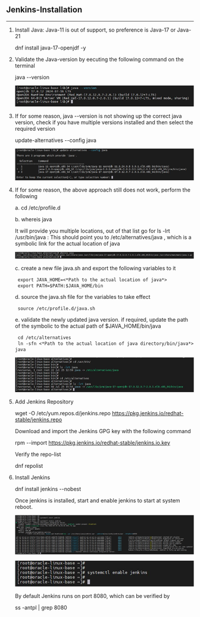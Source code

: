 **Jenkins-Installation**
--------------------------------------------------------------------------------------------------------------------------

--------------------------------------------------------------------------------------------------------------------------
1. Install Java: Java-11 is out of support, so preference is Java-17 or Java-21
    
    dnf install java-17-openjdf -y

2. Validate the Java-version by eecuting the following command on the terminal
    
    java --version

    ![Github Images](/Jenkins/Assets/Jenkins-Install-Java-17.JPG)

3. If for some reason, java --version is not showing up the correct java version, check if you have multiple versions installed and then select the required version
    
    update-alternatives --config java

    ![Github Images](/Jenkins/Assets/jenkins-select-java-version.JPG)

4. If for some reason, the above approach still does not work, perform the following

    a. cd /etc/profile.d

    b. whereis java

    It will provide you multiple locations, out of that list go for
    ls -lrt /usr/bin/java : This should point you to /etc/alternatives/java , which is a symbolic link for the actual location of java

    ![Github Images](/Jenkins/Assets/Jenkins-whereis-java.JPG)
        
    c. create a new file java.sh and export the following variables to it

        export JAVA_HOME=<*Path to the actual location of java*>
        export PATH=$PATH:$JAVA_HOME/bin
    
    d. source the java.sh file for the variables to take effect

        source /etc/profile.d/java.sh
    
    e. validate the newly updated java version. if required, update the path of the symbolic to the actual path of $JAVA_HOME/bin/java

        cd /etc/alternatives
        ln -sfn <*Path to the actual location of java directory/bin/java*> java

    ![Github Images](/Jenkins/Assets/Jenkins-Symbolic-Link-Java.JPG)

5. Add Jenkins Repository

    wget -O /etc/yum.repos.d/jenkins.repo https://pkg.jenkins.io/redhat-stable/jenkins.repo

    Download and import the Jenkins GPG key with the following command

    rpm --import https://pkg.jenkins.io/redhat-stable/jenkins.io.key

    Verify the repo-list

    dnf repolist

6. Install Jenkins

    dnf install jenkins --nobest

    Once jenkins is installed, start and enable jenkins to start at system reboot.

    ![Github Images](/Jenkins/Assets/Jenkins-systemctl-start.JPG)

    ![Github Images](/Jenkins/Assets/Jenkins-Systemctl-Enable.JPG)

    By default Jenkins runs on port 8080, which can be verified by 

    ss -antpl | grep 8080

    